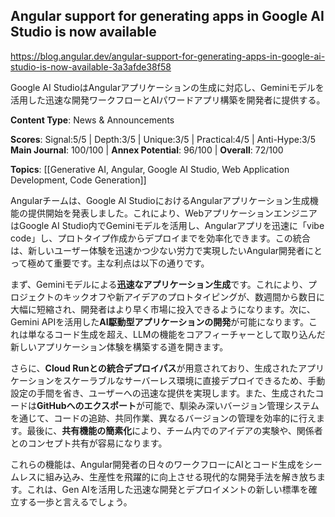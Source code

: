 ## Angular support for generating apps in Google AI Studio is now available

https://blog.angular.dev/angular-support-for-generating-apps-in-google-ai-studio-is-now-available-3a3afde38f58

Google AI StudioはAngularアプリケーションの生成に対応し、Geminiモデルを活用した迅速な開発ワークフローとAIパワードアプリ構築を開発者に提供する。

**Content Type**: News & Announcements

**Scores**: Signal:5/5 | Depth:3/5 | Unique:3/5 | Practical:4/5 | Anti-Hype:3/5
**Main Journal**: 100/100 | **Annex Potential**: 96/100 | **Overall**: 72/100

**Topics**: [[Generative AI, Angular, Google AI Studio, Web Application Development, Code Generation]]

Angularチームは、Google AI StudioにおけるAngularアプリケーション生成機能の提供開始を発表しました。これにより、WebアプリケーションエンジニアはGoogle AI Studio内でGeminiモデルを活用し、Angularアプリを迅速に「vibe code」し、プロトタイプ作成からデプロイまでを効率化できます。この統合は、新しいユーザー体験を迅速かつ少ない労力で実現したいAngular開発者にとって極めて重要です。主な利点は以下の通りです。

まず、Geminiモデルによる**迅速なアプリケーション生成**です。これにより、プロジェクトのキックオフや新アイデアのプロトタイピングが、数週間から数日に大幅に短縮され、開発者はより早く市場に投入できるようになります。次に、Gemini APIを活用した**AI駆動型アプリケーションの開発**が可能になります。これは単なるコード生成を超え、LLMの機能をコアフィーチャーとして取り込んだ新しいアプリケーション体験を構築する道を開きます。

さらに、**Cloud Runとの統合デプロイパス**が用意されており、生成されたアプリケーションをスケーラブルなサーバーレス環境に直接デプロイできるため、手動設定の手間を省き、ユーザーへの迅速な提供を実現します。また、生成されたコードは**GitHubへのエクスポート**が可能で、馴染み深いバージョン管理システムを通じて、コードの追跡、共同作業、異なるバージョンの管理を効率的に行えます。最後に、**共有機能の簡素化**により、チーム内でのアイデアの実験や、関係者とのコンセプト共有が容易になります。

これらの機能は、Angular開発者の日々のワークフローにAIとコード生成をシームレスに組み込み、生産性を飛躍的に向上させる現代的な開発手法を解き放ちます。これは、Gen AIを活用した迅速な開発とデプロイメントの新しい標準を確立する一歩と言えるでしょう。